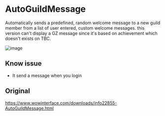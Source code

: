 # AutoGuildMessage
Automatically sends a predefined, random welcome message to a new guild member from a list of user entered, custom welcome messages.
this version can't display a GZ message since it's based on achievement which doesn't exists on TBC.

![image](https://github.com/Macumbafeh/AutoGuildMessage/assets/47739411/7df86797-2e26-4755-81b4-8635bebe3df4)

## Know issue
- It send a message when you login


## Original
https://www.wowinterface.com/downloads/info22855-AutoGuildMessage.html
